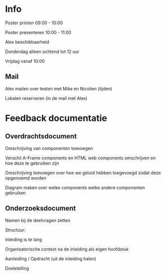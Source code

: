 # Info

Poster printen 09:00 - 10:00

Poster presenteren 10:00 - 11:00

Alex beschikbaarheid

Donderdag alleen ochtend tot 12 uur

Vrijdag vanaf 10:00

## Mail

Alex mailen over testen met Mike en Nicolien (tijden)

Lokalen reserveren (in de mail met Alex)

# Feedback documentatie

## Overdrachtsdocument

Omschrijving van componenten toevoegen

Verschil A-Frame components en HTML web components omschrijven en hoe deze te gebruiken zijn

Omschrijving toevoegen over hoe we geluid hebben toegevoegd zodat deze opgenoemd worden

Diagram maken over welke components welke andere componenten gebruiken

## Onderzoeksdocument

Namen bij de deelvragen zetten

Structuur:

Inleiding is te lang

Organisatorische context na de inleiding als eigen hoofdstuk

Aanleiding / Opdracht (uit de inleiding halen)

Doelstelling
